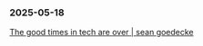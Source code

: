 ### 2025-05-18
[The good times in tech are over \| sean goedecke](https://www.seangoedecke.com/good-times-are-over/)



